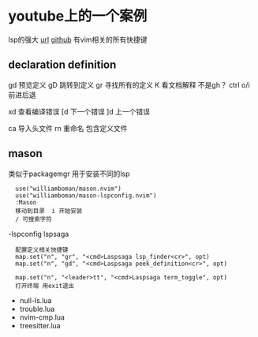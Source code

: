 
# youtube上的一个案例
lsp的强大
[url](https://www.youtube.com/watch?v=nwiOapEE2Rc)
[github](https://github.com/bryant-video/neovim-tutorial?tab=readme-ov-file)  有vim相关的所有快捷键



## declaration definition
gd 预览定义 
gD 跳转到定义
gr 寻找所有的定义
K 看文档解释  不是gh？
ctrl o/i 前进后退

<space>xd 查看编译错误
[d 下一个错误
]d 上一个错误

<space>ca 导入头文件
<space>rn 重命名 包含定义文件


## mason
类似于packagemgr 用于安装不同的lsp
```
  use("williamboman/mason.nvim")
  use("williamboman/mason-lspconfig.nvim")
  :Mason
  移动到目录  i 开始安装
  / 可搜索字符
```
-lspconfig lspsaga
```
  配置定义相关快捷键
  map.set("n", "gr", "<cmd>Laspsaga lsp_finder<cr>", opt)
  map.set("n", "gd", "<cmd>Laspsaga peek_definition<cr>", opt)

  map.set("n", "<leader>tt", "<cmd>Laspsaga term_toggle", opt)
  打开终端 用exit退出
```

- null-ls.lua
- trouble.lua
- nvim-cmp.lua
- treesitter.lua

